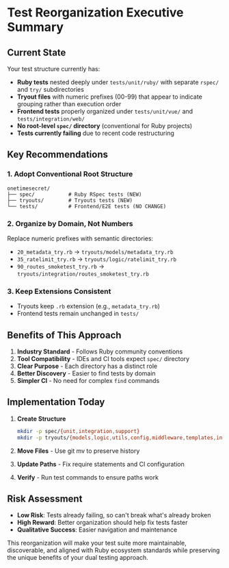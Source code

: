 # Test Reorganization Executive Summary

## Current State
Your test structure currently has:
- **Ruby tests** nested deeply under `tests/unit/ruby/` with separate `rspec/` and `try/` subdirectories
- **Tryout files** with numeric prefixes (00-99) that appear to indicate grouping rather than execution order
- **Frontend tests** properly organized under `tests/unit/vue/` and `tests/integration/web/`
- **No root-level `spec/` directory** (conventional for Ruby projects)
- **Tests currently failing** due to recent code restructuring

## Key Recommendations

### 1. Adopt Conventional Root Structure
```
onetimesecret/
├── spec/           # Ruby RSpec tests (NEW)
├── tryouts/        # Tryouts tests (NEW)
└── tests/          # Frontend/E2E tests (NO CHANGE)
```

### 2. Organize by Domain, Not Numbers
Replace numeric prefixes with semantic directories:
- `20_metadata_try.rb` → `tryouts/models/metadata_try.rb`
- `35_ratelimit_try.rb` → `tryouts/logic/ratelimit_try.rb`
- `90_routes_smoketest_try.rb` → `tryouts/integration/routes_smoketest_try.rb`

### 3. Keep Extensions Consistent
- Tryouts keep `.rb` extension (e.g., `metadata_try.rb`)
- Frontend tests remain unchanged in `tests/`

## Benefits of This Approach

1. **Industry Standard** - Follows Ruby community conventions
2. **Tool Compatibility** - IDEs and CI tools expect `spec/` directory
3. **Clear Purpose** - Each directory has a distinct role
4. **Better Discovery** - Easier to find tests by domain
5. **Simpler CI** - No need for complex `find` commands

## Implementation Today

1. **Create Structure**
   ```bash
   mkdir -p spec/{unit,integration,support}
   mkdir -p tryouts/{models,logic,utils,config,middleware,templates,integration,helpers}
   ```

2. **Move Files** - Use git mv to preserve history

3. **Update Paths** - Fix require statements and CI configuration

4. **Verify** - Run test commands to ensure paths work

## Risk Assessment

- **Low Risk**: Tests already failing, so can't break what's already broken
- **High Reward**: Better organization should help fix tests faster
- **Qualitative Success**: Easier navigation and maintenance

This reorganization will make your test suite more maintainable, discoverable, and aligned with Ruby ecosystem standards while preserving the unique benefits of your dual testing approach.
